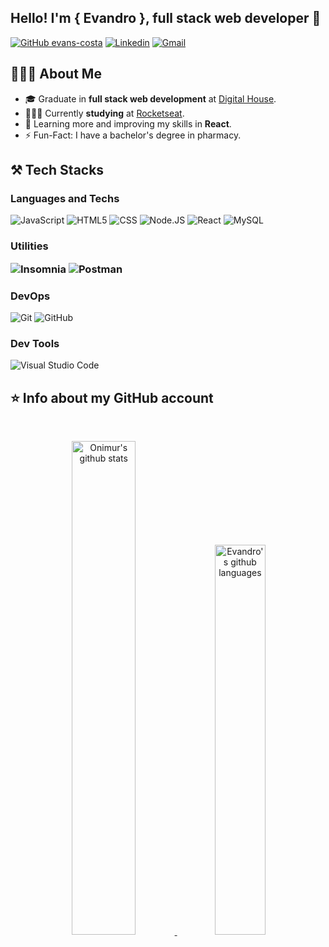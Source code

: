 ## Hello! I'm <strong>{ Evandro }</strong>, full stack web developer 🚀

[![GitHub evans-costa](https://img.shields.io/github/followers/evans-costa?label=follow&style=social)](https://github.com/evans-costa)
[![Linkedin](https://img.shields.io/badge/-LinkedIn-blue?style=flat&logo=Linkedin&logoColor=white)](https://www.linkedin.com/in/evandro-souzac/)
[![Gmail](https://img.shields.io/badge/-Gmail-c14438?style=flat&logo=Gmail&logoColor=white)](mailto:evandro.souzac@gmail.com)

## 🧑🏻‍💻 <strong>About Me</strong>

<!-- Any image aligned to the right. Beware the width -->
<!--img width="55%" align="right" alt="Github" src="https://raw.githubusercontent.com/onimur/.github/master/.resources/git-header.svg" /> -->

- 🎓 Graduate in **full stack web development** at <a href="https://www.digitalhouse.com/br">Digital House</a>.
- 👨🏽‍💻 Currently **studying** at <a href="https://rocketseat.com.br">Rocketseat</a>.
- 🌱 Learning more and improving my skills in **React**.
- ⚡️ Fun-Fact: I have a bachelor's degree in pharmacy.

## ⚒️ <strong>Tech Stacks</strong>

<h3>

**Languages and Techs**

</h3>

![JavaScript](https://img.shields.io/badge/JavaScript-F7DF1E?style=flat&logo=javascript&logoColor=black)
![HTML5](https://img.shields.io/badge/HTML5-E34F26?style=flat&logo=html5&logoColor=white)
![CSS](https://img.shields.io/badge/CSS3-1572B6?style=flat&logo=css3&logoColor=white)
![Node.JS](https://img.shields.io/badge/Node.js-43853D?style=flat&logo=node.js&logoColor=white)
![React](https://img.shields.io/badge/React-20232A?style=flat&logo=react&logoColor=61DAFB)
![MySQL](https://img.shields.io/badge/MySQL-00000F?style=flat&logo=mysql&logoColor=white)

<h3>

**Utilities**

![Insomnia](https://img.shields.io/badge/-Insomnia-4b00a6?style=flat&logo=insomnia)
![Postman](https://img.shields.io/badge/-Postman-ed6905?style=flat&logo=postman&logoColor=white)

</h3>

<h3>

**DevOps**

</h3>

![Git](https://img.shields.io/badge/GIT-E44C30?style=flat&logo=git&logoColor=white)
![GitHub](https://img.shields.io/badge/GitHub-100000?style=flat&logo=github&logoColor=white)

<h3>

**Dev Tools**

</h3>

![Visual Studio Code](https://img.shields.io/badge/Visual_Studio_Code-0078D4?style=flat&logo=visual%20studio%20code&logoColor=white)


## ⭐ <strong>Info about my GitHub account</strong>

&nbsp;

<p align="center">
  <a href="https://github.com/evans-costa">
      <img style= "width: 45%" alt="Onimur's github stats" src="https://github-readme-stats.vercel.app/api?username=evans-costa&show_icons=true&theme=synthwave" /> 
      <img style= "width: 40%" alt="Evandro's github languages" src="https://github-readme-stats.vercel.app/api/top-langs/?username=evans-costa&hide=html&layout=compact&theme=synthwave"/>
  </a>
</p>
